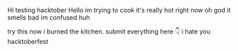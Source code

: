 Hi
testing hacktober
Hello im trying to cook
it's really hot right now
oh god it smells bad
im confused
huh







try this now
i burned the kitchen.
submit everything here 👇
i hate you hacktoberfest
